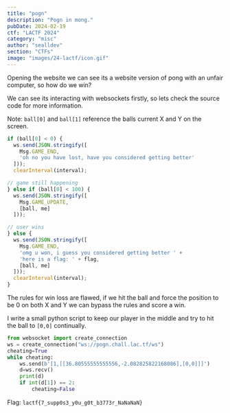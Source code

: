 ```yaml
---
title: "pogn"
description: "Pogn in mong."
pubDate: 2024-02-19
ctf: "LACTF 2024"
category: "misc"
author: "sealldev"
section: "CTFs"
image: "images/24-lactf/icon.gif"
---
```


Opening the website we can see its a website version of pong with an unfair computer, so how do we win?

We can see its interacting with websockets firstly, so lets check the source code for more information.

Note: `ball[0]` and `ball[1]` reference the balls current X and Y on the screen.

```js
if (ball[0] < 0) {
  ws.send(JSON.stringify([
    Msg.GAME_END,
    'oh no you have lost, have you considered getting better'
  ]));
  clearInterval(interval);

// game still happening
} else if (ball[0] < 100) {
  ws.send(JSON.stringify([
    Msg.GAME_UPDATE,
    [ball, me]
  ]));

// user wins
} else {
  ws.send(JSON.stringify([
    Msg.GAME_END,
    'omg u won, i guess you considered getting better ' +
    'here is a flag: ' + flag,
    [ball, me]
  ]));
  clearInterval(interval);
}
```

The rules for win loss are flawed, if we hit the ball and force the position to be 0 on both X and Y we can bypass the rules and score a win.

I write a small python script to keep our player in the middle and try to hit the ball to `[0,0]` continually.

```python
from websocket import create_connection
ws = create_connection("ws://pogn.chall.lac.tf/ws")
cheating=True
while cheating:
	ws.send(b'[1,[[36.80555555555556,-2.082825822168086],[0,0]]]')
	d=ws.recv()
	print(d)
	if int(d[1]) == 2:
		cheating=False
```

Flag: `lactf{7_supp0s3_y0u_g0t_b3773r_NaNaNaN}`